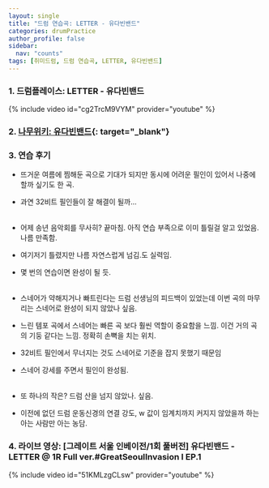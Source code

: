 ```yaml
---
layout: single
title: "드럼 연습곡: LETTER - 유다빈밴드"
categories: drumPractice
author_profile: false
sidebar:
  nav: "counts"
tags: [취미드럼, 드럼 연습곡, LETTER, 유다빈밴드]
---
```


### 1. 드럼플레이스: LETTER - 유다빈밴드

{% include video id="cg2TrcM9VYM" provider="youtube" %}


### 2. [나무위키: 유다빈밴드](https://namu.wiki/w/%EC%9C%A0%EB%8B%A4%EB%B9%88%EB%B0%B4%EB%93%9C){: target="_blank"}

### 3. 연습 후기

- 뜨거운 여름에 찜해둔 곡으로 기대가 되지만 동시에 어려운 필인이 있어서 나중에 할까 싶기도 한 곡.
- 과연 32비트 필인들이 잘 해결이 될까...<br/><br/>

- 어제 송년 음악회를 무사히? 끝마침. 아직 연습 부족으로 이미 틀릴걸 알고 있었음. 나름 만족함.
- 여기저기 틀렸지만 나름 자연스럽게 넘김.도 실력임.
- 몇 번의 연습이면 완성이 될 듯.<br/><br/>

- 스네어가 약해지거나 빠트린다는 드럼 선생님의 피드백이 있었는데 이번 곡의 마무리는 스네어로 완성이 되지 않았나 싶음.
- 느린 템포 곡에서 스네어는 빠른 곡 보다 훨씬 역할이 중요함을 느낌. 이건 거의 곡의 기둥 같다는 느낌. 정확히 손뼉을 치는 위치.
- 32비트 필인에서 무너지는 것도 스네어로 기준을 잡지 못했기 때문임
- 스네어 강세를 주면서 필인이 완성됨.<br/><br/>

- 또 하나의 작은? 드럼 산을 넘지 않았나. 싶음.
- 이전에 없던 드럼 운동신경의 연결 강도, w 값이 임계치까지 커지지 않았을까 하는 아는 사람만 아는 농담.

### 4. 라이브 영상: [그레이트 서울 인베이전/1회 풀버전] 유다빈밴드 - LETTER @ 1R Full ver.#GreatSeoulInvasion I EP.1

{% include video id="51KMLzgCLsw" provider="youtube" %}
